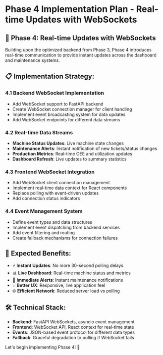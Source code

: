 # Phase 4 Implementation Plan - Real-time Updates with WebSockets

## 🎯 **Phase 4: Real-time Updates with WebSockets**

Building upon the optimized backend from Phase 3, Phase 4 introduces real-time communication to provide instant updates across the dashboard and maintenance systems.

## 📋 **Implementation Strategy:**

### **4.1 Backend WebSocket Implementation**
- Add WebSocket support to FastAPI backend
- Create WebSocket connection manager for client handling
- Implement event broadcasting system for data updates
- Add WebSocket endpoints for different data streams

### **4.2 Real-time Data Streams**
- **Machine Status Updates**: Live machine state changes
- **Maintenance Alerts**: Instant notification of new tickets/status changes  
- **Production Metrics**: Real-time OEE and utilization updates
- **Dashboard Refresh**: Live updates to summary statistics

### **4.3 Frontend WebSocket Integration**
- Add WebSocket client connection management
- Implement real-time data context for React components
- Replace polling with event-driven updates
- Add connection status indicators

### **4.4 Event Management System**
- Define event types and data structures
- Implement event dispatching from backend services
- Add event filtering and routing
- Create fallback mechanisms for connection failures

## 🚀 **Expected Benefits:**
- ⚡ **Instant Updates**: No more 30-second polling delays
- 📊 **Live Dashboard**: Real-time machine status and metrics
- 🔔 **Immediate Alerts**: Instant maintenance notifications
- 💡 **Better UX**: Responsive, live application feel
- 🌐 **Efficient Network**: Reduced server load vs polling

## 🛠 **Technical Stack:**
- **Backend**: FastAPI WebSockets, asyncio event management
- **Frontend**: WebSocket API, React context for real-time state
- **Events**: JSON-based event protocol for different data types
- **Fallback**: Graceful degradation to polling if WebSocket fails

Let's begin implementing Phase 4! 🚀

